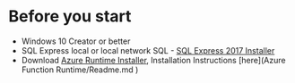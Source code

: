 # Before you start
- Windows 10 Creator or better
- SQL Express local or local network SQL - [SQL Express 2017 Installer](https://www.microsoft.com/en-us/sql-server/sql-server-editions-express)
- Download [Azure Runtime Installer](https://aka.ms/azafrv2), Installation Instructions [here](Azure Function Runtime/Readme.md )
